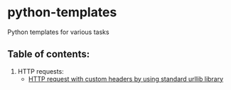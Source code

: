 # python-templates
Python templates for various tasks

## Table of contents:
1. HTTP requests:
    - [HTTP request with custom headers by using standard urllib library](../../http-request-with-custom-headers)
